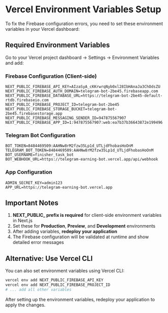 # Vercel Environment Variables Setup

To fix the Firebase configuration errors, you need to set these environment variables in your Vercel dashboard:

## Required Environment Variables

Go to your Vercel project dashboard → Settings → Environment Variables and add:

### Firebase Configuration (Client-side)
```
NEXT_PUBLIC_FIREBASE_API_KEY=AIzaSyA_cKKrwrqNyb0xl28IbHAnaJa3ChOdsZU
NEXT_PUBLIC_FIREBASE_AUTH_DOMAIN=telegram-bot-2be45.firebaseapp.com
NEXT_PUBLIC_FIREBASE_DATABASE_URL=https://telegram-bot-2be45-default-rtdb.firebaseio.com
NEXT_PUBLIC_FIREBASE_PROJECT_ID=telegram-bot-2be45
NEXT_PUBLIC_FIREBASE_STORAGE_BUCKET=telegram-bot-2be45.firebasestorage.app
NEXT_PUBLIC_FIREBASE_MESSAGING_SENDER_ID=947875567907
NEXT_PUBLIC_FIREBASE_APP_ID=1:947875567907:web:ea7b37b36643872e199496
```

### Telegram Bot Configuration
```
BOT_TOKEN=8484469509:AAHNw8rM2fzw35Lp1d_UTLjdFhobasHoOnM
TELEGRAM_BOT_TOKEN=8484469509:AAHNw8rM2fzw35Lp1d_UTLjdFhobasHoOnM
BOT_USERNAME=finisher_task_bot
BOT_WEBHOOK_URL=https://telegram-earning-bot.vercel.app/api/webhook
```

### App Configuration
```
ADMIN_SECRET_KEY=admin123
APP_URL=https://telegram-earning-bot.vercel.app
```

## Important Notes

1. **NEXT_PUBLIC_ prefix is required** for client-side environment variables in Next.js
2. Set these for **Production**, **Preview**, and **Development** environments
3. After adding variables, **redeploy your application**
4. The Firebase configuration will be validated at runtime and show detailed error messages

## Alternative: Use Vercel CLI

You can also set environment variables using Vercel CLI:

```bash
vercel env add NEXT_PUBLIC_FIREBASE_API_KEY
vercel env add NEXT_PUBLIC_FIREBASE_PROJECT_ID
# ... add all other variables
```

After setting up the environment variables, redeploy your application to apply the changes.